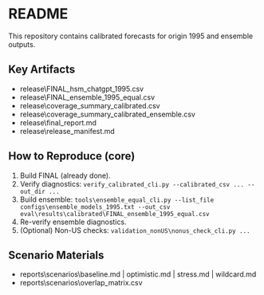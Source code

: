 # README

This repository contains calibrated forecasts for origin 1995 and ensemble outputs.

## Key Artifacts
- release\FINAL_hsm_chatgpt_1995.csv
- release\FINAL_ensemble_1995_equal.csv
- release\coverage_summary_calibrated.csv
- release\coverage_summary_calibrated_ensemble.csv
- release\final_report.md
- release\release_manifest.md

## How to Reproduce (core)
1. Build FINAL (already done).
2. Verify diagnostics: `verify_calibrated_cli.py --calibrated_csv ... --out_dir ...`
3. Build ensemble: `tools\ensemble_equal_cli.py --list_file configs\ensemble_models_1995.txt --out_csv eval\results\calibrated\FINAL_ensemble_1995_equal.csv`
4. Re-verify ensemble diagnostics.
5. (Optional) Non-US checks: `validation_nonUS\nonus_check_cli.py ...`

## Scenario Materials
- reports\scenarios\baseline.md | optimistic.md | stress.md | wildcard.md
- reports\scenarios\overlap_matrix.csv
